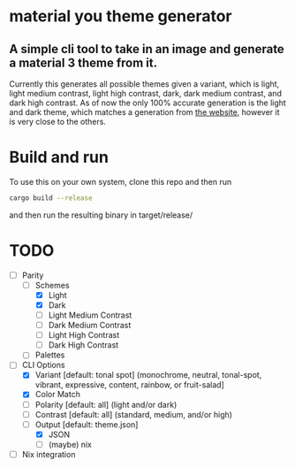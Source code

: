 # material you theme generator
## A simple cli tool to take in an image and generate a material 3 theme from it.

Currently this generates all possible themes given a variant, which is light, light medium contrast, light high contrast, dark, dark medium contrast, and dark high contrast.
As of now the only 100% accurate generation is the light and dark theme, which matches a generation from [the website](https://material-foundation.github.io/material-theme-builder), however it is very close to the others.

# Build and run
To use this on your own system, clone this repo and then run
```sh
cargo build --release
```
and then run the resulting binary in target/release/

# TODO
- [ ] Parity
  - [ ] Schemes
    - [X] Light
    - [X] Dark
    - [ ] Light Medium Contrast
    - [ ] Dark Medium Contrast
    - [ ] Light High Contrast
    - [ ] Dark High Contrast
  - [ ] Palettes
- [ ] CLI Options
  - [X] Variant [default: tonal spot] \(monochrome, neutral, tonal-spot, vibrant, expressive, content, rainbow, or fruit-salad]
  - [X] Color Match
  - [ ] Polarity [default: all] \(light and/or dark)
  - [ ] Contrast [default: all] \(standard, medium, and/or high)
  - [ ] Output [default: theme.json]
    - [X] JSON
    - [ ] \(maybe) nix
- [ ] Nix integration
